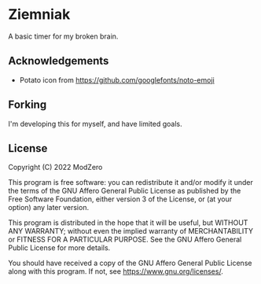 # Ziemniak

A basic timer for my broken brain.

## Acknowledgements

- Potato icon from https://github.com/googlefonts/noto-emoji

## Forking

I'm developing this for myself, and have limited goals. 

## License

Copyright (C) 2022 ModZero

This program is free software: you can redistribute it and/or modify
it under the terms of the GNU Affero General Public License as published by
the Free Software Foundation, either version 3 of the License, or
(at your option) any later version.

This program is distributed in the hope that it will be useful,
but WITHOUT ANY WARRANTY; without even the implied warranty of
MERCHANTABILITY or FITNESS FOR A PARTICULAR PURPOSE.  See the
GNU Affero General Public License for more details.

You should have received a copy of the GNU Affero General Public License
along with this program.  If not, see <https://www.gnu.org/licenses/>.
